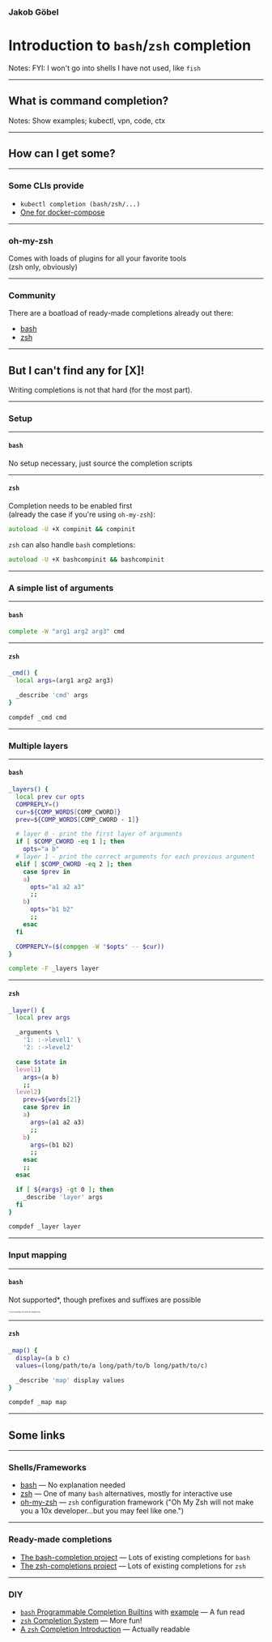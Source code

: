 ### Jakob Göbel

# Introduction to `bash`/`zsh` completion

Notes: FYI: I won't go into shells I have not used, like `fish`

---

## What is command completion?

Notes: Show examples; kubectl, vpn, code, ctx

---

## How can I get some?

----

### Some CLIs provide

* `kubectl completion (bash/zsh/...)`
* [One for docker-compose](https://raw.githubusercontent.com/docker/compose/1.25.5/contrib/completion/bash/docker-compose)

----

### oh-my-zsh

Comes with loads of plugins for all your favorite tools\
(zsh only, obviously)

----

### Community

There are a boatload of ready-made completions already out there:

* [bash](https://github.com/scop/bash-completion)
* [zsh](https://github.com/zsh-users/zsh-completions)

---

## But I can't find any for [X]!

Writing completions is not that hard (for the most part).

---

### Setup

----

#### `bash`

No setup necessary, just source the completion scripts

----

#### `zsh`

Completion needs to be enabled first\
(already the case if you're using `oh-my-zsh`):

```zsh
autoload -U +X compinit && compinit
```

`zsh` can also handle `bash` completions:
```zsh
autoload -U +X bashcompinit && bashcompinit
```

---

### A simple list of arguments

----

#### `bash`

```bash
complete -W "arg1 arg2 arg3" cmd
```

----

#### `zsh`

```zsh
_cmd() {
  local args=(arg1 arg2 arg3)

  _describe 'cmd' args
}

compdef _cmd cmd
```

---

### Multiple layers

----

#### `bash`

```bash
_layers() {
  local prev cur opts
  COMPREPLY=()
  cur=${COMP_WORDS[COMP_CWORD]}
  prev=${COMP_WORDS[COMP_CWORD - 1]}

  # layer 0 - print the first layer of arguments
  if [ $COMP_CWORD -eq 1 ]; then
    opts="a b"
  # layer 1 - print the correct arguments for each previous argument
  elif [ $COMP_CWORD -eq 2 ]; then
    case $prev in
    a)
      opts="a1 a2 a3"
      ;;
    b)
      opts="b1 b2"
      ;;
    esac
  fi

  COMPREPLY=($(compgen -W "$opts" -- $cur))
}

complete -F _layers layer
```

----

#### `zsh`

```zsh
_layer() {
  local prev args

  _arguments \
    '1: :->level1' \
    '2: :->level2'

  case $state in
  level1)
    args=(a b)
    ;;
  level2)
    prev=${words[2]}
    case $prev in
    a)
      args=(a1 a2 a3)
      ;;
    b)
      args=(b1 b2)
      ;;
    esac
    ;;
  esac

  if [ ${#args} -gt 0 ]; then
    _describe 'layer' args
  fi
}

compdef _layer layer
```

---

### Input mapping

----

#### `bash`

Not supported*, though prefixes and suffixes are possible

<sub style="font-size: .2em">* to my knowledge and within the available time</sub>

----

#### `zsh`

```zsh
_map() {
  display=(a b c)
  values=(long/path/to/a long/path/to/b long/path/to/c)

  _describe 'map' display values
}

compdef _map map
```

---

## Some links

----

### Shells/Frameworks

* [bash](https://www.gnu.org/software/bash/) — No explanation needed
* [zsh](https://www.zsh.org/) — One of many `bash` alternatives, mostly for interactive use
* [oh-my-zsh](https://ohmyz.sh/) — `zsh` configuration framework ("Oh My Zsh will not make you a 10x developer...but you may feel like one.")

----

### Ready-made completions

* [The bash-completion project](https://github.com/scop/bash-completion) — Lots of existing completions for `bash`
* [The zsh-completions project](https://github.com/zsh-users/zsh-completions) — Lots of existing completions for `zsh`

----

### DIY

* [`bash` Programmable Completion Builtins](https://www.gnu.org/software/bash/manual/html_node/Programmable-Completion-Builtins.html) with [example](https://www.gnu.org/software/bash/manual/html_node/A-Programmable-Completion-Example.html) — A fun read
* [`zsh` Completion System](http://zsh.sourceforge.net/Doc/Release/Completion-System.html#Completion-System) — More fun!
* [A `zsh` Completion Introduction](https://mads-hartmann.com/2017/08/06/writing-zsh-completion-scripts.html) — Actually readable
